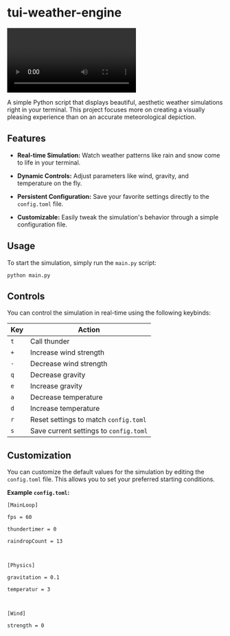 # tui-weather-engine
![](https://github.com/NebelToast/tui-weather-engine/blob/main/showcase.mp4)


A simple Python script that displays beautiful, aesthetic weather simulations right in your terminal. This project focuses more on creating a visually pleasing experience than on an accurate meteorological depiction.


## Features

- **Real-time Simulation:** Watch weather patterns like rain and snow come to life in your terminal.
    
- **Dynamic Controls:** Adjust parameters like wind, gravity, and temperature on the fly.
    
- **Persistent Configuration:** Save your favorite settings directly to the `config.toml` file.
    
- **Customizable:** Easily tweak the simulation's behavior through a simple configuration file.
    


## Usage

To start the simulation, simply run the `main.py` script:

```
python main.py
```

## Controls

You can control the simulation in real-time using the following keybinds:

|Key|Action|
|---|---|
|`t`| Call thunder|
|`+`|Increase wind strength|
|`-`|Decrease wind strength|
|`q`|Decrease gravity|
|`e`|Increase gravity|
|`a`|Decrease temperature|
|`d`|Increase temperature|
|`r`|Reset settings to match `config.toml`|
|`s`|Save current settings to `config.toml`|


## Customization

You can customize the default values for the simulation by editing the `config.toml` file. This allows you to set your preferred starting conditions.

**Example `config.toml`:**

```
[MainLoop]

fps = 60

thundertimer = 0

raindropCount = 13

  

[Physics]

gravitation = 0.1

temperatur = 3

  

[Wind]

strength = 0
```
